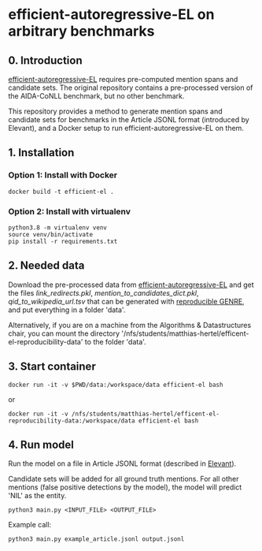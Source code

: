 # efficient-autoregressive-EL on arbitrary benchmarks

## 0. Introduction

[efficient-autoregressive-EL](https://github.com/nicola-decao/efficient-autoregressive-EL)
requires pre-computed mention spans and candidate sets.
The original repository contains a pre-processed version of the AIDA-CoNLL benchmark,
but no other benchmark.

This repository provides a method to generate mention spans and candidate sets
for benchmarks in the Article JSONL format (introduced by Elevant),
and a Docker setup to run efficient-autoregressive-EL on them.

## 1. Installation

### Option 1: Install with Docker

```
docker build -t efficient-el .
```

### Option 2: Install with virtualenv

```
python3.8 -m virtualenv venv
source venv/bin/activate
pip install -r requirements.txt
```

## 2. Needed data

Download the pre-processed data from
[efficient-autoregressive-EL](https://github.com/nicola-decao/efficient-autoregressive-EL)
and get the files *link_redirects.pkl*, *mention_to_candidates_dict.pkl*, *qid_to_wikipedia_url.tsv*
that can be generated with [reproducible GENRE](https://github.com/hertelm/GENRE),
and put everything in a folder 'data'.

Alternatively, if you are on a machine from the Algorithms & Datastructures chair,
you can mount the directory '/nfs/students/matthias-hertel/efficent-el-reproducibility-data' to the folder 'data'.

## 3. Start container

```
docker run -it -v $PWD/data:/workspace/data efficient-el bash
```

or

```
docker run -it -v /nfs/students/matthias-hertel/efficent-el-reproducibility-data:/workspace/data efficient-el bash
```

## 4. Run model

Run the model on a file in Article JSONL format
(described in [Elevant](https://github.com/ad-freiburg/elevant)).

Candidate sets will be added for all ground truth mentions.
For all other mentions (false positive detections by the model),
the model will predict 'NIL' as the entity.

```
python3 main.py <INPUT_FILE> <OUTPUT_FILE>
```

Example call:

```
python3 main.py example_article.jsonl output.jsonl
```